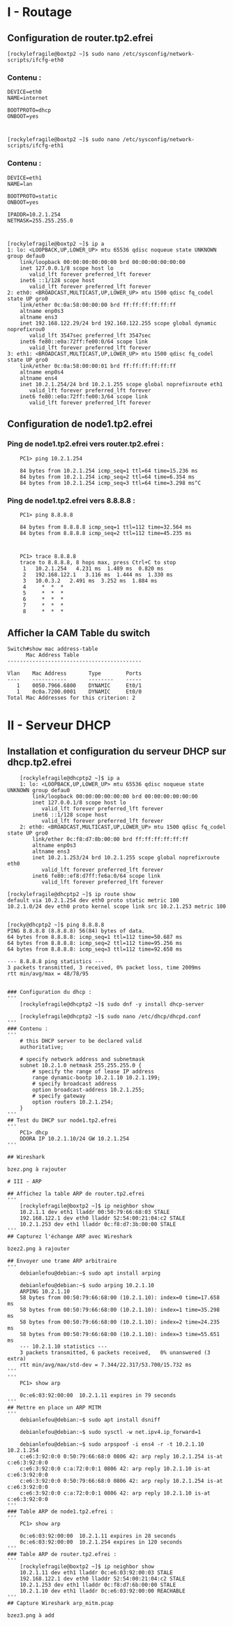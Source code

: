 # I - Routage

## Configuration de router.tp2.efrei

    [rockylefragile@boxtp2 ~]$ sudo nano /etc/sysconfig/network-scripts/ifcfg-eth0

### Contenu :
    DEVICE=eth0
    NAME=internet

    BOOTPROTO=dhcp
    ONBOOT=yes
#
    [rockylefragile@boxtp2 ~]$ sudo nano /etc/sysconfig/network-scripts/ifcfg-eth1

### Contenu :

    DEVICE=eth1
    NAME=lan

    BOOTPROTO=static
    ONBOOT=yes

    IPADDR=10.2.1.254
    NETMASK=255.255.255.0
#
    [rockylefragile@boxtp2 ~]$ ip a
    1: lo: <LOOPBACK,UP,LOWER_UP> mtu 65536 qdisc noqueue state UNKNOWN group defau0
        link/loopback 00:00:00:00:00:00 brd 00:00:00:00:00:00
        inet 127.0.0.1/8 scope host lo
           valid_lft forever preferred_lft forever
        inet6 ::1/128 scope host
           valid_lft forever preferred_lft forever
    2: eth0: <BROADCAST,MULTICAST,UP,LOWER_UP> mtu 1500 qdisc fq_codel state UP gro0
        link/ether 0c:0a:58:00:00:00 brd ff:ff:ff:ff:ff:ff
        altname enp0s3
        altname ens3
        inet 192.168.122.29/24 brd 192.168.122.255 scope global dynamic noprefixrou0
           valid_lft 3547sec preferred_lft 3547sec
        inet6 fe80::e0a:72ff:fe00:0/64 scope link
           valid_lft forever preferred_lft forever
    3: eth1: <BROADCAST,MULTICAST,UP,LOWER_UP> mtu 1500 qdisc fq_codel state UP gro0
        link/ether 0c:0a:58:00:00:01 brd ff:ff:ff:ff:ff:ff
        altname enp0s4
        altname ens4
        inet 10.2.1.254/24 brd 10.2.1.255 scope global noprefixroute eth1
           valid_lft forever preferred_lft forever
        inet6 fe80::e0a:72ff:fe00:3/64 scope link
           valid_lft forever preferred_lft forever

## Configuration de node1.tp2.efrei

### Ping de node1.tp2.efrei vers router.tp2.efrei :

```
    PC1> ping 10.2.1.254

    84 bytes from 10.2.1.254 icmp_seq=1 ttl=64 time=15.236 ms
    84 bytes from 10.2.1.254 icmp_seq=2 ttl=64 time=6.354 ms
    84 bytes from 10.2.1.254 icmp_seq=3 ttl=64 time=3.298 ms^C
```
    
### Ping de node1.tp2.efrei vers 8.8.8.8 :
```
    PC1> ping 8.8.8.8

    84 bytes from 8.8.8.8 icmp_seq=1 ttl=112 time=32.564 ms
    84 bytes from 8.8.8.8 icmp_seq=2 ttl=112 time=45.235 ms
```

#
```
    PC1> trace 8.8.8.8
    trace to 8.8.8.8, 8 hops max, press Ctrl+C to stop
     1   10.2.1.254   4.231 ms  1.489 ms  0.820 ms
     2   192.168.122.1   3.116 ms  1.444 ms  1.330 ms
     3   10.0.3.2   2.491 ms  3.252 ms  1.884 ms
     4     *  *  *
     5     *  *  *
     6     *  *  *
     7     *  *  *
     8     *  *  *
```

## Afficher la CAM Table du switch

    Switch#show mac address-table
          Mac Address Table
    -------------------------------------------

    Vlan    Mac Address       Type        Ports
    ----    -----------       --------    -----
       1    0050.7966.6800    DYNAMIC     Et0/1
       1    0c0a.7200.0001    DYNAMIC     Et0/0
    Total Mac Addresses for this criterion: 2

# II - Serveur DHCP

## Installation et configuration du serveur DHCP sur dhcp.tp2.efrei
```
    [rockylefragile@dhcptp2 ~]$ ip a
    1: lo: <LOOPBACK,UP,LOWER_UP> mtu 65536 qdisc noqueue state UNKNOWN group defau0
        link/loopback 00:00:00:00:00:00 brd 00:00:00:00:00:00
        inet 127.0.0.1/8 scope host lo
           valid_lft forever preferred_lft forever
        inet6 ::1/128 scope host
           valid_lft forever preferred_lft forever
    2: eth0: <BROADCAST,MULTICAST,UP,LOWER_UP> mtu 1500 qdisc fq_codel state UP gro0
        link/ether 0c:f8:d7:8b:00:00 brd ff:ff:ff:ff:ff:ff
        altname enp0s3
        altname ens3
        inet 10.2.1.253/24 brd 10.2.1.255 scope global noprefixroute eth0
           valid_lft forever preferred_lft forever
        inet6 fe80::ef8:d7ff:fe6a:0/64 scope link
           valid_lft forever preferred_lft forever
```
    [rockylefragile@dhcptp2 ~]$ ip route show
    default via 10.2.1.254 dev eth0 proto static metric 100
    10.2.1.0/24 dev eth0 proto kernel scope link src 10.2.1.253 metric 100
```
```
    [rocky@dhcptp2 ~]$ ping 8.8.8.8
    PING 8.8.8.8 (8.8.8.8) 56(84) bytes of data.
    64 bytes from 8.8.8.8: icmp_seq=1 ttl=112 time=50.687 ms
    64 bytes from 8.8.8.8: icmp_seq=2 ttl=112 time=95.256 ms
    64 bytes from 8.8.8.8: icmp_seq=3 ttl=112 time=92.658 ms
    
    --- 8.8.8.8 ping statistics ---
    3 packets transmitted, 3 received, 0% packet loss, time 2009ms
    rtt min/avg/max = 48/78/95
```
    
### Configuration du dhcp :
'''
    [rockylefragile@dhcptp2 ~]$ sudo dnf -y install dhcp-server

    [rockylefragile@dhcptp2 ~]$ sudo nano /etc/dhcp/dhcpd.conf
'''   
### Contenu :
'''
    # this DHCP server to be declared valid
    authoritative;

    # specify network address and subnetmask
    subnet 10.2.1.0 netmask 255.255.255.0 {
        # specify the range of lease IP address
        range dynamic-bootp 10.2.1.10 10.2.1.199;
        # specify broadcast address
        option broadcast-address 10.2.1.255;
        # specify gateway
        option routers 10.2.1.254;
    }
'''
## Test du DHCP sur node1.tp2.efrei
'''
    PC1> dhcp
    DDORA IP 10.2.1.10/24 GW 10.2.1.254
'''

## Wireshark

bzez.png à rajouter 

# III - ARP

## Affichez la table ARP de router.tp2.efrei
'''
    [rockylefragile@boxtp2 ~]$ ip neighbor show
    10.2.1.1 dev eth1 lladdr 00:50:79:66:68:03 STALE
    192.168.122.1 dev eth0 lladdr 52:54:00:21:04:c2 STALE
    10.2.1.253 dev eth1 lladdr 0c:f8:d7:3b:00:00 STALE
'''
## Capturez l'échange ARP avec Wireshark

bzez2.png à rajouter

## Envoyer une trame ARP arbitraire
'''
    debianlefou@debian:~$ sudo apt install arping

    debianlefou@debian:~$ sudo arping 10.2.1.10
    ARPING 10.2.1.10
    58 bytes from 00:50:79:66:68:00 (10.2.1.10): index=0 time=17.658 ms
    58 bytes from 00:50:79:66:68:00 (10.2.1.10): index=1 time=35.298 ms
    58 bytes from 00:50:79:66:68:00 (10.2.1.10): index=2 time=24.235 ms
    58 bytes from 00:50:79:66:68:00 (10.2.1.10): index=3 time=55.651 ms
    --- 10.2.1.10 statistics ---
    3 packets transmitted, 6 packets received,   0% unanswered (3 extra)
    rtt min/avg/max/std-dev = 7.344/22.317/53.700/15.732 ms
'''
'''
    PC1> show arp

    0c:e6:03:92:00:00  10.2.1.11 expires in 79 seconds
'''
## Mettre en place un ARP MITM
'''
    debianlefou@debian:~$ sudo apt install dsniff

    debianlefou@debian:~$ sudo sysctl -w net.ipv4.ip_forward=1

    debianlefou@debian:~$ sudo arpspoof -i ens4 -r -t 10.2.1.10 10.2.1.254
    c:e6:3:92:0:0 0:50:79:66:68:0 0806 42: arp reply 10.2.1.254 is-at c:e6:3:92:0:0
    c:e6:3:92:0:0 c:a:72:0:0:1 0806 42: arp reply 10.2.1.10 is-at c:e6:3:92:0:0
    c:e6:3:92:0:0 0:50:79:66:68:0 0806 42: arp reply 10.2.1.254 is-at c:e6:3:92:0:0
    c:e6:3:92:0:0 c:a:72:0:0:1 0806 42: arp reply 10.2.1.10 is-at c:e6:3:92:0:0
'''    
### Table ARP de node1.tp2.efrei :
'''
    PC1> show arp

    0c:e6:03:92:00:00  10.2.1.11 expires in 28 seconds
    0c:e6:03:92:00:00  10.2.1.254 expires in 120 seconds
'''  
### Table ARP de router.tp2.efrei :
'''
    [rockylefragile@boxtp2 ~]$ ip neighbor show
    10.2.1.11 dev eth1 lladdr 0c:e6:03:92:00:03 STALE
    192.168.122.1 dev eth0 lladdr 52:54:00:21:04:c2 STALE
    10.2.1.253 dev eth1 lladdr 0c:f8:d7:6b:00:00 STALE
    10.2.1.10 dev eth1 lladdr 0c:e6:03:92:00:00 REACHABLE
'''   
## Capture Wireshark arp_mitm.pcap

bzez3.png à add
